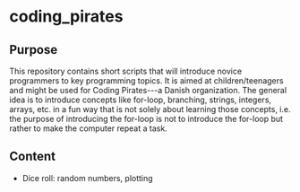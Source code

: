 # coding_pirates

## Purpose
This repository contains short scripts that will introduce novice programmers to key programming topics. It is aimed at children/teenagers and might be used for Coding Pirates---a Danish organization. The general idea is to introduce concepts like for-loop, branching, strings, integers, arrays, etc. in a fun way that is not solely about learning those concepts, i.e. the purpose of introducing the for-loop is not to introduce the for-loop but rather to make the computer repeat a task.

## Content
* Dice roll: random numbers, plotting